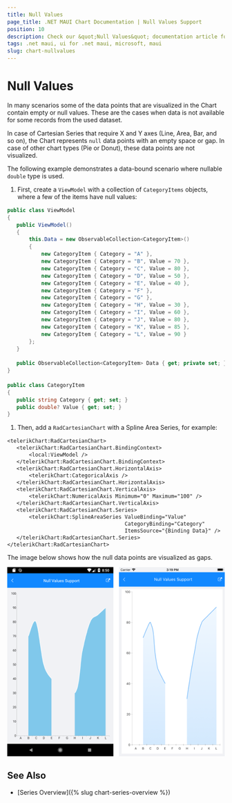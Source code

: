 ```yaml
---
title: Null Values
page_title: .NET MAUI Chart Documentation | Null Values Support
position: 10
description: Check our &quot;Null Values&quot; documentation article for Telerik Chart for .NET MAUI.
tags: .net maui, ui for .net maui, microsoft, maui
slug: chart-nullvalues
---
```


# Null Values

In many scenarios some of the data points that are visualized in the Chart contain empty or null values. These are the cases when data is not available for some records from the used dataset.

In case of Cartesian Series that require X and Y axes (Line, Area, Bar, and so on), the Chart represents `null` data points with an empty space or gap. In case of other chart types (Pie or Donut), these data points are not visualized.

The following example demonstrates a data-bound scenario where nullable `double` type is used.

1. First, create a `ViewModel` with a collection of `CategoryItems` objects, where a few of the items have null values:

 ```C#
public class ViewModel
{
    public ViewModel()
    {
        this.Data = new ObservableCollection<CategoryItem>()
        {
            new CategoryItem { Category = "A" },
            new CategoryItem { Category = "B", Value = 70 },
            new CategoryItem { Category = "C", Value = 80 },
            new CategoryItem { Category = "D", Value = 50 },
            new CategoryItem { Category = "E", Value = 40 },
            new CategoryItem { Category = "F" },
            new CategoryItem { Category = "G" },
            new CategoryItem { Category = "H", Value = 30 },
            new CategoryItem { Category = "I", Value = 60 },
            new CategoryItem { Category = "J", Value = 80 },
            new CategoryItem { Category = "K", Value = 85 },
            new CategoryItem { Category = "L", Value = 90 }
        };
    }

    public ObservableCollection<CategoryItem> Data { get; private set; }
}

public class CategoryItem
{
    public string Category { get; set; }
    public double? Value { get; set; }
}
 ```

1. Then, add a `RadCartesianChart` with a Spline Area Series, for example:

 ```XAML
<telerikChart:RadCartesianChart>
    <telerikChart:RadCartesianChart.BindingContext>
        <local:ViewModel />
    </telerikChart:RadCartesianChart.BindingContext>
    <telerikChart:RadCartesianChart.HorizontalAxis>
        <telerikChart:CategoricalAxis />
    </telerikChart:RadCartesianChart.HorizontalAxis>
    <telerikChart:RadCartesianChart.VerticalAxis>
        <telerikChart:NumericalAxis Minimum="0" Maximum="100" />
    </telerikChart:RadCartesianChart.VerticalAxis>
    <telerikChart:RadCartesianChart.Series>
        <telerikChart:SplineAreaSeries ValueBinding="Value"
                                       CategoryBinding="Category"
                                       ItemsSource="{Binding Data}" />
    </telerikChart:RadCartesianChart.Series>
</telerikChart:RadCartesianChart>
 ```

The image below shows how the null data points are visualized as gaps.

![RadCartesianChart NullValues](images/chart-nullvalues.png)

## See Also

- [Series Overview]({% slug chart-series-overview %})
